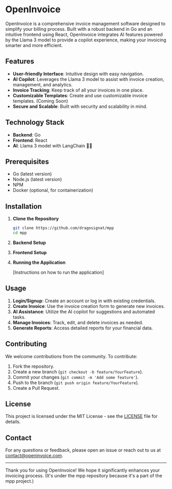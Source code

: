 # OpenInvoice

OpenInvoice is a comprehensive invoice management software designed to simplify your billing process. Built with a robust backend in Go and an intuitive frontend using React, OpenInvoice integrates AI features powered by the Llama 3 model to provide a copilot experience, making your invoicing smarter and more efficient.

## Features

- **User-friendly Interface**: Intuitive design with easy navigation.
- **AI Copilot**: Leverages the Llama 3 model to assist with invoice creation, management, and analytics.
- **Invoice Tracking**: Keep track of all your invoices in one place.
- **Customizable Templates**: Create and use customizable invoice templates. (Coming Soon)
- **Secure and Scalable**: Built with security and scalability in mind.

## Technology Stack

- **Backend**: Go
- **Frontend**: React
- **AI**: Llama 3 model with LangChain 🦜️🔗

## Prerequisites

- Go (latest version)
- Node.js (latest version)
- NPM
- Docker (optional, for containerization)

## Installation

1. **Clone the Repository**

   ```bash
   git clone https://github.com/dragosignat/mpp
   cd mpp
   ```

2. **Backend Setup**

3. **Frontend Setup**

4. **Running the Application**

   [Instructions on how to run the application]

## Usage

1. **Login/Signup**: Create an account or log in with existing credentials.
2. **Create Invoice**: Use the invoice creation form to generate new invoices.
3. **AI Assistance**: Utilize the AI copilot for suggestions and automated tasks.
4. **Manage Invoices**: Track, edit, and delete invoices as needed.
5. **Generate Reports**: Access detailed reports for your financial data.

## Contributing

We welcome contributions from the community. To contribute:

1. Fork the repository.
2. Create a new branch (`git checkout -b feature/YourFeature`).
3. Commit your changes (`git commit -m 'Add some feature'`).
4. Push to the branch (`git push origin feature/YourFeature`).
5. Create a Pull Request.

## License

This project is licensed under the MIT License - see the [LICENSE](LICENSE) file for details.

## Contact

For any questions or feedback, please open an issue or reach out to us at contact@openinvoice.com.

---

Thank you for using OpenInvoice! We hope it significantly enhances your invoicing process.
(It's under the mpp repository because it's a part of the mpp project.)

